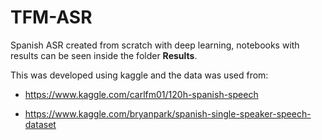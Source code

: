 # TFM-ASR
Spanish ASR created from scratch with deep learning, notebooks with results can be seen inside the folder **Results**.

This was developed using kaggle and the data was used from:

* https://www.kaggle.com/carlfm01/120h-spanish-speech

* https://www.kaggle.com/bryanpark/spanish-single-speaker-speech-dataset

